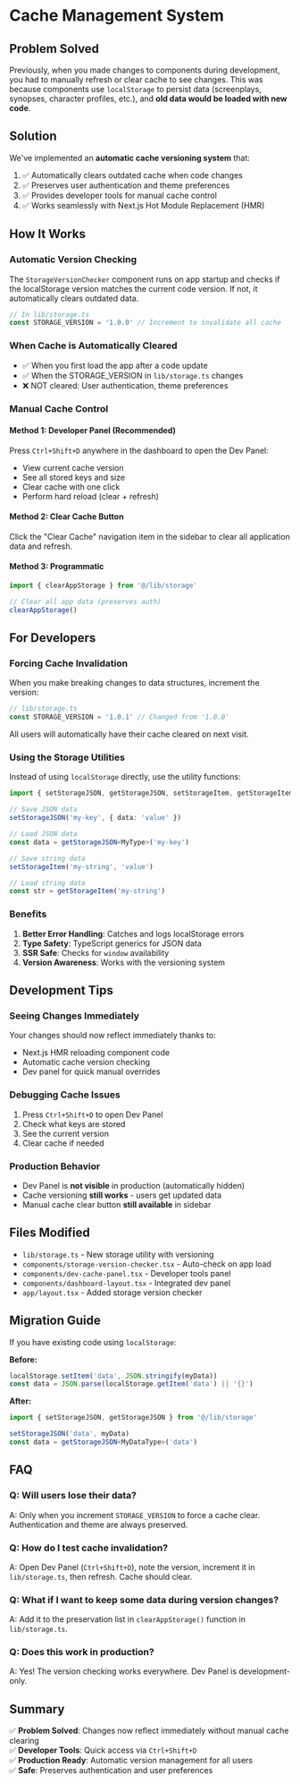 # Cache Management System

## Problem Solved

Previously, when you made changes to components during development, you had to manually refresh or clear cache to see changes. This was because components use `localStorage` to persist data (screenplays, synopses, character profiles, etc.), and **old data would be loaded with new code**.

## Solution

We've implemented an **automatic cache versioning system** that:
1. ✅ Automatically clears outdated cache when code changes
2. ✅ Preserves user authentication and theme preferences
3. ✅ Provides developer tools for manual cache control
4. ✅ Works seamlessly with Next.js Hot Module Replacement (HMR)

## How It Works

### Automatic Version Checking

The `StorageVersionChecker` component runs on app startup and checks if the localStorage version matches the current code version. If not, it automatically clears outdated data.

```typescript
// In lib/storage.ts
const STORAGE_VERSION = '1.0.0' // Increment to invalidate all cache
```

### When Cache is Automatically Cleared

- ✅ When you first load the app after a code update
- ✅ When the STORAGE_VERSION in `lib/storage.ts` changes
- ❌ NOT cleared: User authentication, theme preferences

### Manual Cache Control

#### Method 1: Developer Panel (Recommended)
Press `Ctrl+Shift+D` anywhere in the dashboard to open the Dev Panel:
- View current cache version
- See all stored keys and size
- Clear cache with one click
- Perform hard reload (clear + refresh)

#### Method 2: Clear Cache Button
Click the "Clear Cache" navigation item in the sidebar to clear all application data and refresh.

#### Method 3: Programmatic
```typescript
import { clearAppStorage } from '@/lib/storage'

// Clear all app data (preserves auth)
clearAppStorage()
```

## For Developers

### Forcing Cache Invalidation

When you make breaking changes to data structures, increment the version:

```typescript
// lib/storage.ts
const STORAGE_VERSION = '1.0.1' // Changed from '1.0.0'
```

All users will automatically have their cache cleared on next visit.

### Using the Storage Utilities

Instead of using `localStorage` directly, use the utility functions:

```typescript
import { setStorageJSON, getStorageJSON, setStorageItem, getStorageItem } from '@/lib/storage'

// Save JSON data
setStorageJSON('my-key', { data: 'value' })

// Load JSON data
const data = getStorageJSON<MyType>('my-key')

// Save string data
setStorageItem('my-string', 'value')

// Load string data
const str = getStorageItem('my-string')
```

### Benefits

1. **Better Error Handling**: Catches and logs localStorage errors
2. **Type Safety**: TypeScript generics for JSON data
3. **SSR Safe**: Checks for `window` availability
4. **Version Awareness**: Works with the versioning system

## Development Tips

### Seeing Changes Immediately

Your changes should now reflect immediately thanks to:
- Next.js HMR reloading component code
- Automatic cache version checking
- Dev panel for quick manual overrides

### Debugging Cache Issues

1. Press `Ctrl+Shift+D` to open Dev Panel
2. Check what keys are stored
3. See the current version
4. Clear cache if needed

### Production Behavior

- Dev Panel is **not visible** in production (automatically hidden)
- Cache versioning **still works** - users get updated data
- Manual cache clear button **still available** in sidebar

## Files Modified

- `lib/storage.ts` - New storage utility with versioning
- `components/storage-version-checker.tsx` - Auto-check on app load
- `components/dev-cache-panel.tsx` - Developer tools panel
- `components/dashboard-layout.tsx` - Integrated dev panel
- `app/layout.tsx` - Added storage version checker

## Migration Guide

If you have existing code using `localStorage`:

**Before:**
```typescript
localStorage.setItem('data', JSON.stringify(myData))
const data = JSON.parse(localStorage.getItem('data') || '{}')
```

**After:**
```typescript
import { setStorageJSON, getStorageJSON } from '@/lib/storage'

setStorageJSON('data', myData)
const data = getStorageJSON<MyDataType>('data')
```

## FAQ

### Q: Will users lose their data?
A: Only when you increment `STORAGE_VERSION` to force a cache clear. Authentication and theme are always preserved.

### Q: How do I test cache invalidation?
A: Open Dev Panel (`Ctrl+Shift+D`), note the version, increment it in `lib/storage.ts`, then refresh. Cache should clear.

### Q: What if I want to keep some data during version changes?
A: Add it to the preservation list in `clearAppStorage()` function in `lib/storage.ts`.

### Q: Does this work in production?
A: Yes! The version checking works everywhere. Dev Panel is development-only.

## Summary

✅ **Problem Solved**: Changes now reflect immediately without manual cache clearing  
✅ **Developer Tools**: Quick access via `Ctrl+Shift+D`  
✅ **Production Ready**: Automatic version management for all users  
✅ **Safe**: Preserves authentication and user preferences  


